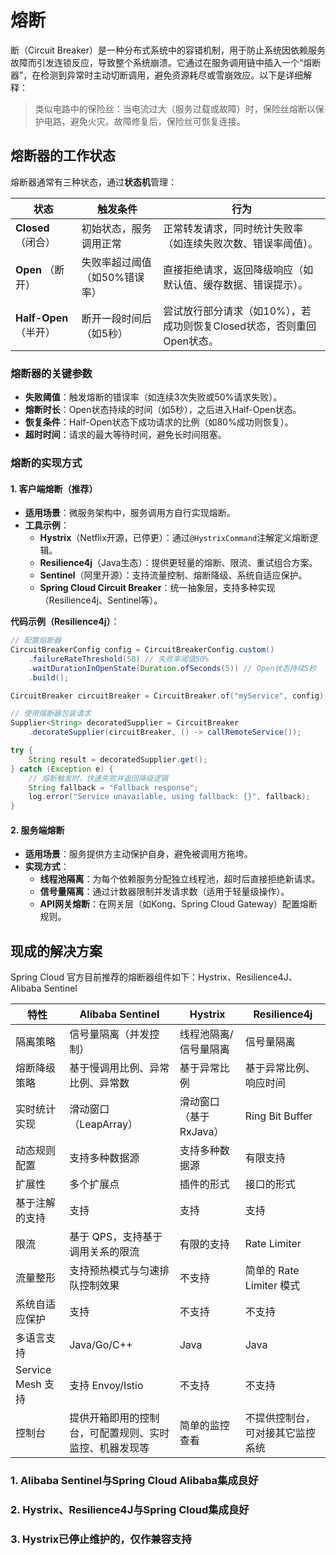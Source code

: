 # 熔断

断（Circuit Breaker）是一种分布式系统中的容错机制，用于防止系统因依赖服务故障而引发连锁反应，导致整个系统崩溃。它通过在服务调用链中插入一个“熔断器”，在检测到异常时主动切断调用，避免资源耗尽或雪崩效应。以下是详细解释：

> 类似电路中的保险丝：当电流过大（服务过载或故障）时，保险丝熔断以保护电路，避免火灾。故障修复后，保险丝可恢复连接。


## 熔断器的工作状态
熔断器通常有三种状态，通过**状态机**管理：

| 状态       | 触发条件                          | 行为                                                                 |
|------------|-----------------------------------|----------------------------------------------------------------------|
| **Closed** （闭合） | 初始状态，服务调用正常            | 正常转发请求，同时统计失败率（如连续失败次数、错误率阈值）。           |
| **Open**   （断开） | 失败率超过阈值（如50%错误率）    | 直接拒绝请求，返回降级响应（如默认值、缓存数据、错误提示）。           |
| **Half-Open**（半开） | 断开一段时间后（如5秒）           | 尝试放行部分请求（如10%），若成功则恢复Closed状态，否则重回Open状态。  |


### 熔断器的关键参数
- **失败阈值**：触发熔断的错误率（如连续3次失败或50%请求失败）。
- **熔断时长**：Open状态持续的时间（如5秒），之后进入Half-Open状态。
- **恢复条件**：Half-Open状态下成功请求的比例（如80%成功则恢复）。
- **超时时间**：请求的最大等待时间，避免长时间阻塞。


### **熔断的实现方式**
#### **1. 客户端熔断（推荐）**
- **适用场景**：微服务架构中，服务调用方自行实现熔断。
- **工具示例**：
    - **Hystrix**（Netflix开源，已停更）：通过`@HystrixCommand`注解定义熔断逻辑。
    - **Resilience4j**（Java生态）：提供更轻量的熔断、限流、重试组合方案。
    - **Sentinel**（阿里开源）：支持流量控制、熔断降级、系统自适应保护。
    - **Spring Cloud Circuit Breaker**：统一抽象层，支持多种实现（Resilience4j、Sentinel等）。

**代码示例（Resilience4j）**：
```java
// 配置熔断器
CircuitBreakerConfig config = CircuitBreakerConfig.custom()
    .failureRateThreshold(50) // 失败率阈值50%
    .waitDurationInOpenState(Duration.ofSeconds(5)) // Open状态持续5秒
    .build();

CircuitBreaker circuitBreaker = CircuitBreaker.of("myService", config);

// 使用熔断器包装请求
Supplier<String> decoratedSupplier = CircuitBreaker
    .decorateSupplier(circuitBreaker, () -> callRemoteService());

try {
    String result = decoratedSupplier.get();
} catch (Exception e) {
    // 熔断触发时，快速失败并返回降级逻辑
    String fallback = "Fallback response";
    log.error("Service unavailable, using fallback: {}", fallback);
}
```

#### **2. 服务端熔断**
- **适用场景**：服务提供方主动保护自身，避免被调用方拖垮。
- **实现方式**：
    - **线程池隔离**：为每个依赖服务分配独立线程池，超时后直接拒绝新请求。
    - **信号量隔离**：通过计数器限制并发请求数（适用于轻量级操作）。
    - **API网关熔断**：在网关层（如Kong、Spring Cloud Gateway）配置熔断规则。

## 现成的解决⽅案
Spring Cloud 官⽅⽬前推荐的熔断器组件如下：Hystrix、Resilience4J、Alibaba Sentinel

| 特性              | Alibaba Sentinel            | Hystrix         | Resilience4j        |
|-----------------|-----------------------------|-----------------|---------------------|
| 隔离策略            | 信号量隔离（并发控制）                 | 线程池隔离/信号量隔离     | 信号量隔离               |
| 熔断降级策略          | 基于慢调用比例、异常比例、异常数            | 基于异常比例          | 基于异常比例、响应时间         |
| 实时统计实现          | 滑动窗口（LeapArray）             | 滑动窗口（基于 RxJava） | Ring Bit Buffer     |
| 动态规则配置          | 支持多种数据源                     | 支持多种数据源         | 有限支持                |
| 扩展性             | 多个扩展点                       | 插件的形式           | 接口的形式               |
| 基于注解的支持         | 支持                          | 支持              | 支持                  |
| 限流              | 基于 QPS，支持基于调用关系的限流          | 有限的支持           | Rate Limiter        |
| 流量整形            | 支持预热模式与匀速排队控制效果             | 不支持             | 简单的 Rate Limiter 模式 |
| 系统自适应保护         | 支持                          | 不支持             | 不支持                 |
| 多语言支持           | Java/Go/C++                 | Java            | Java                |
| Service Mesh 支持 | 支持 Envoy/Istio              | 不支持             | 不支持                 |
| 控制台             | 提供开箱即用的控制台，可配置规则、实时监控、机器发现等 | 简单的监控查看         | 不提供控制台，可对接其它监控系统    |

### 1. Alibaba Sentinel与Spring Cloud Alibaba集成良好
### 2. Hystrix、Resilience4J与Spring Cloud集成良好
### 3. Hystrix已停止维护的，仅作兼容支持
